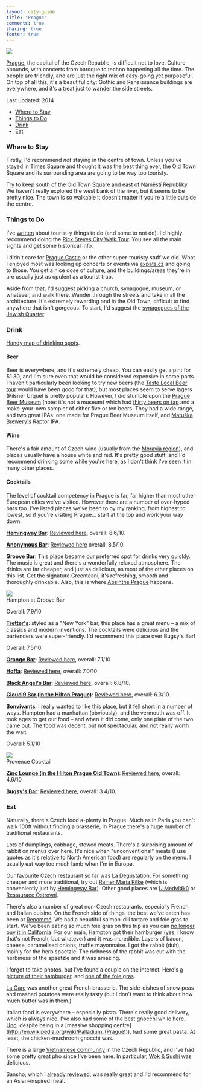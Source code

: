 ```yaml
---
layout: city-guide
title: "Prague"
comments: true
sharing: true
footer: true
---
```


<div class="city-view">
  <a href="{{ root_url }}/images/the-journey/prague/castle.jpg">
    <img src="/images/the-journey/prague/castle.jpg">
  </a>
</div>

[Prague](http://en.wikipedia.org/wiki/Prague), the capital of the Czech Republic, is difficult not to love. Culture abounds, with concerts from baroque to techno happening all the time. The people are friendly, and are just the right mix of easy-going yet purposeful. On top of all this, it's a beautiful city: Gothic and Renaissance buildings are everywhere, and it's a treat just to wander the side streets.

Last updated: 2014

- [Where to Stay](#Where-to-Stay)
- [Things to Do](#Things-to-Do)
- [Drink](#Drink)
- [Eat](#Eat)

<a name="Where-to-Stay"></a>
### Where to Stay

Firstly, I'd recommend *not* staying in the centre of town. Unless you've stayed in Times Square and thought it was the best thing ever, the Old Town Square and its surrounding area are going to be way too touristy.

Try to keep south of the Old Town Square and east of Náměstí Republiky. We haven't really explored the west bank of the river, but it seems to be pretty nice. The town is so walkable it doesn't matter if you're a little outside the centre.

<a name="Things-to-Do"></a>
### Things to Do

I've [written](/blog/2014/07/01/prague) about tourist-y things to do (and some to not do). I'd highly recommend doing the [Rick Steves City Walk Tour](https://www.ricksteves.com/watch-read-listen/audio/audio-tours/eastern-europe). You see all the main sights and get some historical info.

I didn't care for [Prague Castle](http://en.wikipedia.org/wiki/Prague_castle) or the other super-touristy stuff we did. What I enjoyed most was looking up concerts or events via [expats.cz](http://www.expats.cz/entertainment/) and going to those. You get a nice dose of culture, and the buildings/areas they're in are usually just as opulent as a tourist trap.

Aside from that, I'd suggest picking a church, synagogue, museum, or whatever, and walk there. Wander through the streets and take in all the architecture. It's extremely rewarding and in the Old Town, difficult to find anywhere that isn't gorgeous. To start, I'd suggest the [synagogues of the Jewish Quarter](/blog/2014/07/25/jewish-quarter-prague).

<a name="Drink"></a>
### Drink

[Handy map of drinking spots](https://mapsengine.google.com/map/edit?mid=zSa_dTkSRnX0.k-PlCRk2mXRs).

#### Beer
Beer is everywhere, and it's extremely cheap. You can easily get a pint for $1.30, and I'm sure even that would be considered expensive in some parts. I haven't particularly been looking to try new beers (the [Taste Local Beer tour](http://tastelocalbeer.com) would have been good for that), but most places seem to serve lagers (Pilsner Urquel is pretty popular). However, I did stumble upon the [Prague Beer Museum](http://www.praguebeermuseum.com) (note: it's not a museum) which had [thirty beers on tap](http://www.praguebeermuseum.com/en/beers-on-tap) and a make-your-own sampler of either five or ten beers. They had a wide range, and two great IPAs: one made for Prague Beer Museum itself, and [Matuška Brewery's](http://www.beeradvocate.com/beer/profile/23493/) Raptor IPA.

#### Wine
There's a fair amount of Czech wine (usually from the [Moravia region](http://en.wikipedia.org/wiki/Moravia)), and places usually have a house white and red. It's pretty good stuff, and I'd recommend drinking some while you're here, as I don't think I've seen it in many other places.

#### Cocktails
The level of cocktail competency in Prague is far, far higher than most other European cities we've visited. However there are a number of over-hyped bars too. I've listed places we've been to by my ranking, from highest to lowest, so if you're visiting Prague... start at the top and work your way down.

**[Hemingway Bar](http://www.hemingwaybar.cz/bar-prague/)**: [Reviewed here](/blog/2014/06/20/hemingway-bar-prague/), overall: 8.6/10.

**[Anonymous Bar](http://www.anonymousbar.cz/cs)**: [Reviewed here](/blog/2014/07/30/anonymous-bar-prague/) overall: 8.5/10.

**[Groove Bar](http://groovebar.cz/)**: This place became our preferred spot for drinks very quickly. The music is great and there's a wonderfully relaxed atmosphere. The drinks are far cheaper, and just as delicious, as most of the other places on this list. Get the signature Greenteani, it's refreshing, smooth and thoroughly drinkable. Also, this is where [Absinthe Prague](/blog/2014/07/11/absinthe-tasting-prague) happens.

<div class="img">
  <img src="/images/the-journey/prague/cocktails/groove-hampton.jpg">
  <div class="alt">Hampton at Groove Bar</div>
</div>

Overall: 7.9/10

**[Tretter's](http://www.tretters.cz/en/)**: styled as a "New York" bar, this place has a great menu – a mix of classics and modern inventions. The cocktails were delicious and the bartenders were super-friendly. I'd recommend this place over Bugsy's Bar!

Overall: 7.5/10

**[Orange Bar](http://www.orangebar.cz/en/homepage.html)**: [Reviewed here](/blog/2014/07/23/orange-bar-prague), overall: 7.1/10

**[Hoffa](http://www.hoffa.cz/)**: [Reviewed here](/blog/2014/07/23/hoffa-prague), overall: 7.0/10

**[Black Angel's Bar](http://www.blackangelsbar.cz/)**: [Reviewed here](/blog/2014/07/17/black-angels-bar-prague), overall: 6.8/10.

**[Cloud 9 Bar (in the Hilton Prague)](http://cloud9.cz)**: [Reviewed here](/blog/2014/07/19/cloud-9-prague), overall: 6.3/10.

**[Bonvivants](http://www.tripadvisor.com/Restaurant_Review-g274707-d6375998-Reviews-BONVIVANT_s_CTC-Prague_Bohemia.html)**: I really wanted to like this place, but it fell short in a number of ways. Hampton had a manhattan (obviously), and the vermouth was off. It took ages to get our food – and when it did come, only one plate of the two came out. The food was decent, but not spectacular, and not really worth the wait.

Overall: 5.1/10

<div class="img">
  <img src="/images/the-journey/prague/cocktails/bonvivants.jpg">
  <div class="alt">Provence Cocktail</div>
</div>

**[Zinc Lounge (in the Hilton Prague Old Town)](http://www.hiltonpragueoldtown.com/loungebar-en.html)**: [Reviewed here](/blog/2014/07/21/zinc-loung-prague), overall: 4.6/10

**[Bugsy's Bar](http://www.bugsysbar.cz/)**: [Reviewed here](/blog/2014/07/17/bugsys-bar-prague), overall: 3.4/10.

<a name="Eat"></a>
### Eat

Naturally, there's Czech food a-plenty in Prague. Much as in Paris you can't walk 100ft without finding a brasserie, in Prague there's a huge number of traditional restaurants.

Lots of dumplings, cabbage, stewed meats. There's a surprising amount of rabbit on menus over here. It's nice when "unconventional" meats (I use quotes as it's relative to North American food) are regularly on the menu. I usually eat way too much lamb when I'm in Europe.

Our favourite Czech restaurant so far was [La Degustation](/blog/2014/07/27/la-degustation). For something cheaper and more traditional, try out [Rainer Maria Rilke](http://www.rmrilke.cz/) (which is conveniently just by [Hemingway Bar](/blog/2014/06/20/hemingway-bar-prague)). Other good places are [U Medvídků](http://www.umedvidku.cz/index.php/en/) or [Restaurace Ostrovní](http://www.restauraceostrovni.cz/en/).

There's also a number of great non-Czech restaurants, especially French and Italian cuisine. On the French side of things, the best we've eaten has been at [Renommé](http://renomme.cz/). We had a beautiful salmon-dill tartare and foie gras to start. We've been eating so much foie gras on this trip as you can [no longer buy it in California](http://en.wikipedia.org/wiki/California_foie_gras_law). For our main, Hampton got their hamburger (yes, I know that's not French, but whatever) and it was incredible. Layers of bacon, cheese, caramelised onions, truffle mayonnaise. I got the rabbit (duh), mainly for the herb spaetzle. The richness of the rabbit was cut with the herbiness of the spaetzle and it was amazing.

I forgot to take photos, but I've found a couple on the internet. Here's [a picture of their hamburger](http://www.expats.cz/content_files/2765/palanda-2.jpg), and [one of the foie gras](http://www.praguepost.cz/pictures/1-20120125-11823-8100-pic.jpg).

[La Gare](http://www.brasserielagare.cz/) was another great French brasserie. The side-dishes of snow peas and mashed potatoes were really tasty (but I don't want to think about how much butter was in them.)

Italian food is everywhere – especially pizza. There's really good delivery, which is always nice. I've also had some of the best gnocchi while here. [Uno](http://www.unorestaurant.cz/), despite being in a [massive shopping centre](http://en.wikipedia.org/wiki/Palladium_(Prague\)), had some great pasta. At least, the chicken-mushroom gnocchi was.

There is a large [Vietnamese community](http://en.wikipedia.org/wiki/Vietnamese_people_in_the_Czech_Republic) in the Czech Republic, and I've had some pretty great pho since I've been here. In particular, [Wok & Sushi](https://foursquare.com/v/wok--sushi/53839b8b498ebb8d532928ed) was delicious.

Sansho, which I [already reviewed](/blog/2014/07/15/sansho-prague), was really great and I'd recommend for an Asian-inspired meal.
